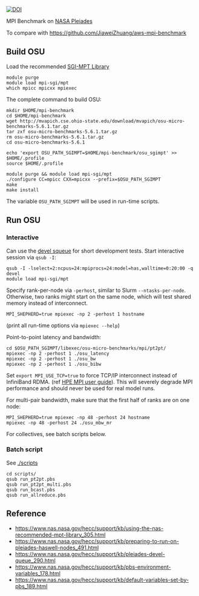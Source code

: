 [![DOI](https://zenodo.org/badge/DOI/10.5281/zenodo.3601526.svg)](https://doi.org/10.5281/zenodo.3601526)

MPI Benchmark on [NASA Pleiades](https://www.nas.nasa.gov/hecc/resources/pleiades.html)

To compare with https://github.com/JiaweiZhuang/aws-mpi-benchmark

## Build OSU

Load the recommended [SGI-MPT Library](https://www.nas.nasa.gov/hecc/support/kb/using-the-nas-recommended-mpt-library_305.html)

    module purge
    module load mpi-sgi/mpt
    which mpicc mpicxx mpiexec

The complete command to build OSU:

    mkdir $HOME/mpi-benchmark
    cd $HOME/mpi-benchmark
    wget http://mvapich.cse.ohio-state.edu/download/mvapich/osu-micro-benchmarks-5.6.1.tar.gz
    tar zxf osu-micro-benchmarks-5.6.1.tar.gz
    rm osu-micro-benchmarks-5.6.1.tar.gz
    cd osu-micro-benchmarks-5.6.1

    echo 'export OSU_PATH_SGIMPT=$HOME/mpi-benchmark/osu_sgimpt' >> $HOME/.profile
    source $HOME/.profile

    module purge && module load mpi-sgi/mpt
    ./configure CC=mpicc CXX=mpicxx --prefix=$OSU_PATH_SGIMPT
    make
    make install

The variable `OSU_PATH_SGIMPT` will be used in run-time scripts.

## Run OSU

### Interactive

Can use the [devel squeue](https://www.nas.nasa.gov/hecc/support/kb/pleiades-devel-queue_290.html) for short development tests. Start interactive session via `qsub -I`:

    qsub -I -lselect=2:ncpus=24:mpiprocs=24:model=has,walltime=0:20:00 -q devel
    module load mpi-sgi/mpt

Specify rank-per-node via `-perhost`, similar to Slurm `--ntasks-per-node`. Otherwise, two ranks might start on the same node, which will test shared memory instead of interconnect.

    MPI_SHEPHERD=true mpiexec -np 2 -perhost 1 hostname

(print all run-time options via `mpiexec --help`)

Point-to-point latency and bandwidth:

    cd $OSU_PATH_SGIMPT/libexec/osu-micro-benchmarks/mpi/pt2pt/
    mpiexec -np 2 -perhost 1 ./osu_latency
    mpiexec -np 2 -perhost 1 ./osu_bw
    mpiexec -np 2 -perhost 1 ./osu_bibw

Set `export MPI_USE_TCP=true` to force TCP/IP interconnect instead of InfiniBand RDMA. (ref [HPE MPI user guide](https://support.hpe.com/hpsc/doc/public/display?docId=emr_na-a00037728en_us)). This will severely degrade MPI performance and should never be used for real model runs.

For multi-pair bandwidth, make sure that the first half of ranks are on one node:

    MPI_SHEPHERD=true mpiexec -np 48 -perhost 24 hostname
    mpiexec -np 48 -perhost 24 ./osu_mbw_mr

For collectives, see batch scripts below.

### Batch script

See [./scripts](./scripts)

    cd scripts/
    qsub run_pt2pt.pbs
    qsub run_pt2pt_multi.pbs
    qsub run_bcast.pbs
    qsub run_allreduce.pbs

## Reference

- https://www.nas.nasa.gov/hecc/support/kb/using-the-nas-recommended-mpt-library_305.html
- https://www.nas.nasa.gov/hecc/support/kb/preparing-to-run-on-pleiades-haswell-nodes_491.html
- https://www.nas.nasa.gov/hecc/support/kb/pleiades-devel-queue_290.html
- https://www.nas.nasa.gov/hecc/support/kb/pbs-environment-variables_178.html
- https://www.nas.nasa.gov/hecc/support/kb/default-variables-set-by-pbs_189.html
